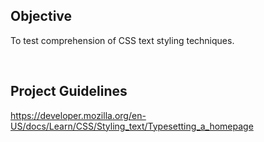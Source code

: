 ## Objective
To test comprehension of CSS text styling techniques.

<br>

## Project Guidelines
https://developer.mozilla.org/en-US/docs/Learn/CSS/Styling_text/Typesetting_a_homepage